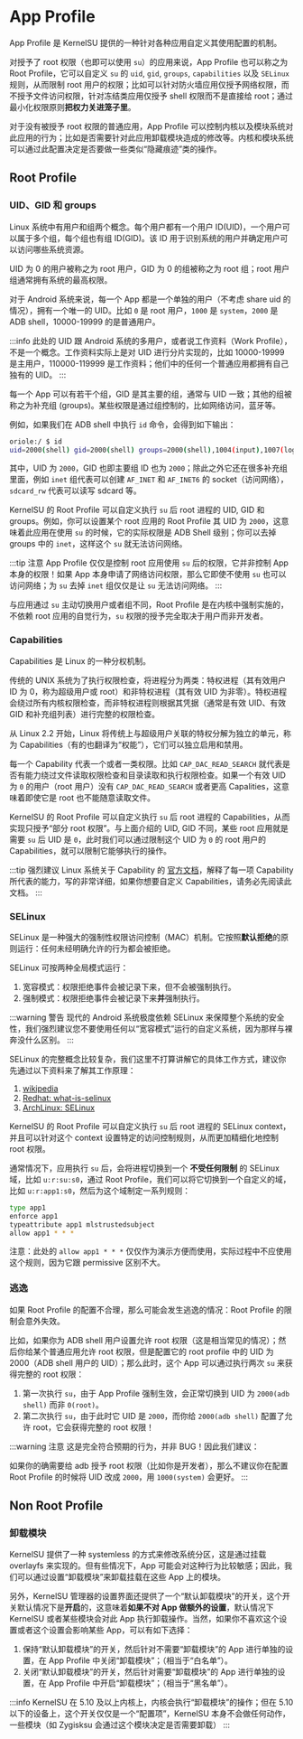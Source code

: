 # App Profile

App Profile 是 KernelSU 提供的一种针对各种应用自定义其使用配置的机制。

对授予了 root 权限（也即可以使用 `su`）的应用来说，App Profile 也可以称之为 Root Profile，它可以自定义 `su` 的 `uid`, `gid`, `groups`, `capabilities` 以及 `SELinux` 规则，从而限制 root 用户的权限；比如可以针对防火墙应用仅授予网络权限，而不授予文件访问权限，针对冻结类应用仅授予 shell 权限而不是直接给 root；通过最小化权限原则**把权力关进笼子里**。

对于没有被授予 root 权限的普通应用，App Profile 可以控制内核以及模块系统对此应用的行为；比如是否需要针对此应用卸载模块造成的修改等。内核和模块系统可以通过此配置决定是否要做一些类似“隐藏痕迹”类的操作。

## Root Profile

### UID、GID 和 groups

Linux 系统中有用户和组两个概念。每个用户都有一个用户 ID(UID)，一个用户可以属于多个组，每个组也有组 ID(GID)。该 ID 用于识别系统的用户并确定用户可以访问哪些系统资源。

UID 为 0 的用户被称之为 root 用户，GID 为 0 的组被称之为 root 组；root 用户组通常拥有系统的最高权限。

对于 Android 系统来说，每一个 App 都是一个单独的用户（不考虑 share uid 的情况），拥有一个唯一的 UID。比如 `0` 是 root 用户，`1000` 是 `system`，`2000` 是 ADB shell，10000-19999 的是普通用户。

:::info
此处的 UID 跟 Android 系统的多用户，或者说工作资料（Work Profile），不是一个概念。工作资料实际上是对 UID 进行分片实现的，比如 10000-19999 是主用户，110000-119999 是工作资料；他们中的任何一个普通应用都拥有自己独有的 UID。
:::

每一个 App 可以有若干个组，GID 是其主要的组，通常与 UID 一致；其他的组被称之为补充组 (groups)。某些权限是通过组控制的，比如网络访问，蓝牙等。

例如，如果我们在 ADB shell 中执行 `id` 命令，会得到如下输出：

```sh
oriole:/ $ id
uid=2000(shell) gid=2000(shell) groups=2000(shell),1004(input),1007(log),1011(adb),1015(sdcard_rw),1028(sdcard_r),1078(ext_data_rw),1079(ext_obb_rw),3001(net_bt_admin),3002(net_bt),3003(inet),3006(net_bw_stats),3009(readproc),3011(uhid),3012(readtracefs) context=u:r:shell:s0
```

其中，UID 为 `2000`，GID 也即主要组 ID 也为 `2000`；除此之外它还在很多补充组里面，例如 `inet` 组代表可以创建 `AF_INET` 和 `AF_INET6` 的 socket（访问网络），`sdcard_rw` 代表可以读写 sdcard 等。

KernelSU 的 Root Profile 可以自定义执行 `su` 后 root 进程的 UID, GID 和 groups。例如，你可以设置某个 root 应用的 Root Profile 其 UID 为 `2000`，这意味着此应用在使用 `su` 的时候，它的实际权限是 ADB Shell 级别；你可以去掉 groups 中的 `inet`，这样这个 `su` 就无法访问网络。

:::tip 注意
App Profile 仅仅是控制 root 应用使用 `su` 后的权限，它并非控制 App 本身的权限！如果 App 本身申请了网络访问权限，那么它即使不使用 `su` 也可以访问网络；为 `su` 去掉 `inet` 组仅仅是让 `su` 无法访问网络。
:::

与应用通过 `su` 主动切换用户或者组不同，Root Profile 是在内核中强制实施的，不依赖 root 应用的自觉行为，`su` 权限的授予完全取决于用户而非开发者。

### Capabilities

Capabilities 是 Linux 的一种分权机制。

传统的 UNIX 系统为了执行权限检查，将进程分为两类：特权进程（其有效用户 ID 为 0，称为超级用户或 root）和非特权进程（其有效 UID 为非零）。特权进程会绕过所有内核权限检查，而非特权进程则根据其凭据（通常是有效 UID、有效 GID 和补充组列表）进行完整的权限检查。

从 Linux 2.2 开始，Linux 将传统上与超级用户关联的特权分解为独立的单元，称为 Capabilities（有的也翻译为“权能”），它们可以独立启用和禁用。

每一个 Capability 代表一个或者一类权限。比如 `CAP_DAC_READ_SEARCH` 就代表是否有能力绕过文件读取权限检查和目录读取和执行权限检查。如果一个有效 UID 为 `0` 的用户（root 用户）没有 `CAP_DAC_READ_SEARCH` 或者更高 Capalities，这意味着即使它是 root 也不能随意读取文件。

KernelSU 的 Root Profile 可以自定义执行 `su` 后 root 进程的 Capabilities，从而实现只授予“部分 root 权限”。与上面介绍的 UID, GID 不同，某些 root 应用就是需要 `su` 后 UID 是 `0`，此时我们可以通过限制这个 UID 为 `0` 的 root 用户的 Capabilities，就可以限制它能够执行的操作。

:::tip 强烈建议
Linux 系统关于 Capability 的 [官方文档](https://man7.org/linux/man-pages/man7/capabilities.7.html)，解释了每一项 Capability 所代表的能力，写的非常详细，如果你想要自定义 Capabilities，请务必先阅读此文档。
:::

### SELinux

SELinux 是一种强大的强制性权限访问控制（MAC）机制。它按照**默认拒绝**的原则运行：任何未经明确允许的行为都会被拒绝。

SELinux 可按两种全局模式运行：

1. 宽容模式：权限拒绝事件会被记录下来，但不会被强制执行。
2. 强制模式：权限拒绝事件会被记录下来**并**强制执行。

:::warning 警告
现代的 Android 系统极度依赖 SELinux 来保障整个系统的安全性，我们强烈建议您不要使用任何以“宽容模式”运行的自定义系统，因为那样与裸奔没什么区别。
:::

SELinux 的完整概念比较复杂，我们这里不打算讲解它的具体工作方式，建议你先通过以下资料来了解其工作原理：

1. [wikipedia](https://en.wikipedia.org/wiki/Security-Enhanced_Linux)
2. [Redhat: what-is-selinux](https://www.redhat.com/en/topics/linux/what-is-selinux)
3. [ArchLinux: SELinux](https://wiki.archlinux.org/title/SELinux)

KernelSU 的 Root Profile 可以自定义执行 `su` 后 root 进程的 SELinux context，并且可以针对这个 context 设置特定的访问控制规则，从而更加精细化地控制 root 权限。

通常情况下，应用执行 `su` 后，会将进程切换到一个 **不受任何限制** 的 SELinux 域，比如 `u:r:su:s0`，通过 Root Profile，我们可以将它切换到一个自定义的域，比如 `u:r:app1:s0`，然后为这个域制定一系列规则：

```sh
type app1
enforce app1
typeattribute app1 mlstrustedsubject
allow app1 * * *
```

注意：此处的 `allow app1 * * *` 仅仅作为演示方便而使用，实际过程中不应使用这个规则，因为它跟 permissive 区别不大。

### 逃逸

如果 Root Profile 的配置不合理，那么可能会发生逃逸的情况：Root Profile 的限制会意外失效。

比如，如果你为 ADB shell 用户设置允许 root 权限（这是相当常见的情况）；然后你给某个普通应用允许 root 权限，但是配置它的 root profile 中的 UID 为 2000（ADB shell 用户的 UID）；那么此时，这个 App 可以通过执行两次 `su` 来获得完整的 root 权限：

1. 第一次执行 `su`，由于 App Profile 强制生效，会正常切换到 UID 为 `2000(adb shell)` 而非 `0(root)`。
2. 第二次执行 `su`，由于此时它 UID 是 `2000`，而你给 `2000(adb shell)` 配置了允许 root，它会获得完整的 root 权限！

:::warning 注意
这是完全符合预期的行为，并非 BUG！因此我们建议：

如果你的确需要给 adb 授予 root 权限（比如你是开发者），那么不建议你在配置 Root Profile 的时候将 UID 改成 `2000`，用 `1000(system)` 会更好。
:::

## Non Root Profile

### 卸载模块

KernelSU 提供了一种 systemless 的方式来修改系统分区，这是通过挂载 overlayfs 来实现的。但有些情况下，App 可能会对这种行为比较敏感；因此，我们可以通过设置“卸载模块”来卸载挂载在这些 App 上的模块。

另外，KernelSU 管理器的设置界面还提供了一个“默认卸载模块”的开关，这个开关默认情况下是**开启**的，这意味着**如果不对 App 做额外的设置**，默认情况下 KernelSU 或者某些模块会对此 App 执行卸载操作。当然，如果你不喜欢这个设置或者这个设置会影响某些 App，可以有如下选择：

1. 保持“默认卸载模块”的开关，然后针对不需要“卸载模块”的 App 进行单独的设置，在 App Profile 中关闭“卸载模块”；（相当于“白名单”）。
2. 关闭“默认卸载模块”的开关，然后针对需要“卸载模块”的 App 进行单独的设置，在 App Profile 中开启“卸载模块”；（相当于“黑名单”）。

:::info
KernelSU 在 5.10 及以上内核上，内核会执行“卸载模块”的操作；但在 5.10 以下的设备上，这个开关仅仅是一个“配置项”，KernelSU 本身不会做任何动作，一些模块（如 Zygisksu 会通过这个模块决定是否需要卸载）
:::
